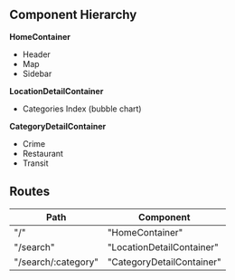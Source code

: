 ## Component Hierarchy

**HomeContainer**
 - Header
 - Map
 - Sidebar

**LocationDetailContainer**
 - Categories Index (bubble chart)

**CategoryDetailContainer**
 - Crime
 - Restaurant
 - Transit


## Routes

|Path   | Component   |
|-------|-------------|
| "/"   | "HomeContainer" |
| "/search" | "LocationDetailContainer" |
| "/search/:category" | "CategoryDetailContainer" |
